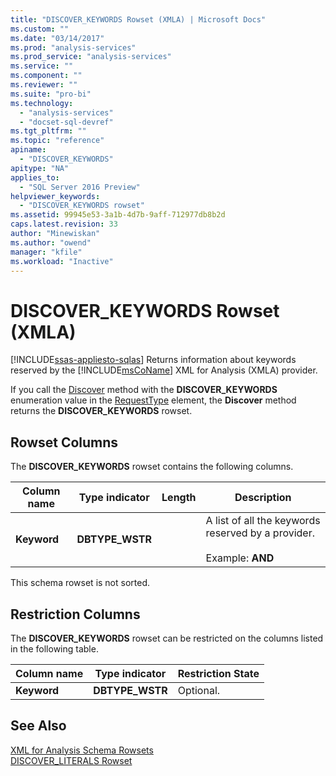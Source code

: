 ```yaml
---
title: "DISCOVER_KEYWORDS Rowset (XMLA) | Microsoft Docs"
ms.custom: ""
ms.date: "03/14/2017"
ms.prod: "analysis-services"
ms.prod_service: "analysis-services"
ms.service: ""
ms.component: ""
ms.reviewer: ""
ms.suite: "pro-bi"
ms.technology: 
  - "analysis-services"
  - "docset-sql-devref"
ms.tgt_pltfrm: ""
ms.topic: "reference"
apiname: 
  - "DISCOVER_KEYWORDS"
apitype: "NA"
applies_to: 
  - "SQL Server 2016 Preview"
helpviewer_keywords: 
  - "DISCOVER_KEYWORDS rowset"
ms.assetid: 99945e53-3a1b-4d7b-9aff-712977db8b2d
caps.latest.revision: 33
author: "Minewiskan"
ms.author: "owend"
manager: "kfile"
ms.workload: "Inactive"
---
```

# DISCOVER_KEYWORDS Rowset (XMLA)
[!INCLUDE[ssas-appliesto-sqlas](../../../includes/ssas-appliesto-sqlas.md)]
  Returns information about keywords reserved by the [!INCLUDE[msCoName](../../../includes/msconame-md.md)] XML for Analysis (XMLA) provider.  
  
 If you call the [Discover](../../../analysis-services/xmla/xml-elements-methods-discover.md) method with the **DISCOVER_KEYWORDS** enumeration value in the [RequestType](../../../analysis-services/xmla/xml-elements-properties/requesttype-element-xmla.md) element, the **Discover** method returns the **DISCOVER_KEYWORDS** rowset.  
  
## Rowset Columns  
 The **DISCOVER_KEYWORDS** rowset contains the following columns.  
  
|Column name|Type indicator|Length|Description|  
|-----------------|--------------------|------------|-----------------|  
|**Keyword**|**DBTYPE_WSTR**||A list of all the keywords reserved by a provider.<br /><br /> Example: **AND**|  
  
 This schema rowset is not sorted.  
  
## Restriction Columns  
 The **DISCOVER_KEYWORDS** rowset can be restricted on the columns listed in the following table.  
  
|Column name|Type indicator|Restriction State|  
|-----------------|--------------------|-----------------------|  
|**Keyword**|**DBTYPE_WSTR**|Optional.|  
  
## See Also  
 [XML for Analysis Schema Rowsets](../../../analysis-services/schema-rowsets/xml/xml-for-analysis-schema-rowsets.md)   
 [DISCOVER_LITERALS Rowset](../../../analysis-services/schema-rowsets/xml/discover-literals-rowset.md)  
  
  
